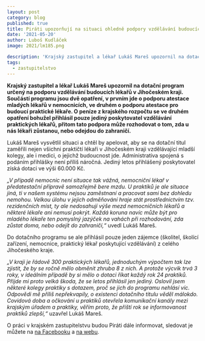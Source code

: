 ```yaml
---
layout: post
category: blog
published: true
title: Piráti upozorňují na situaci ohledně podpory vzdělávání budoucích praktických lékařů v Jihočeském kraji
date: '2021-05-20'
author: Luboš Kudláček
image: 2021/lm185.png

description: 'Krajský zastupitel a lékař Lukáš Mareš upozornil na dotační program určený na podporu vzdělávání budoucích lékařů v Jihočeském kraji. Součástí programu jsou dvě opatření, v prvním jde o podporu atestace mladých lékařů v nemocnicích, ve druhém o podporu atestace pro budoucí praktické lékaře. O peníze z krajského rozpočtu se ve druhém opatření bohužel přihlásil pouze jediný poskytovatel vzdělávání praktických lékařů, přitom tato podpora může rozhodovat o tom, zda u nás lékaři zůstanou, nebo odejdou do zahraničí.'
tags:
  - zastupitelstvo
---
```

**Krajský zastupitel a lékař Lukáš Mareš upozornil na dotační program určený na podporu vzdělávání budoucích lékařů v Jihočeském kraji. Součástí programu jsou dvě opatření, v prvním jde o podporu atestace mladých lékařů v nemocnicích, ve druhém o podporu atestace pro budoucí praktické lékaře. O peníze z krajského rozpočtu se ve druhém opatření bohužel přihlásil pouze jediný poskytovatel vzdělávání praktických lékařů, přitom tato podpora může rozhodovat o tom, zda u nás lékaři zůstanou, nebo odejdou do zahraničí.**
 
Lukáš Mareš vysvětlil situaci a chtěl by apelovat, aby se na dotační titul zaměřili nejen všichni praktičtí lékaři v Jihočeském kraji vzdělávající mladší kolegy, ale i medici, o jejichž budoucnost jde. Administrativa spojená s podáním přihlášky není příliš náročná. Jediný letos přihlášený poskytovatel získá dotaci ve výši 60.000 Kč.
 
*„V případě nemocnic není situace tak vážná, nemocniční lékař v předatestační přípravě samozřejmě bere mzdu. U praktiků je ale situace jiná, ti v našem systému nejsou zaměstnaní a pracovat sami bez dohledu nemohou. Velkou úlohu v jejich odměňování hraje stát prostřednictvím tzv. rezidenčních míst, ty ale nedosahují výše mezd nemocničních lékařů a některé lékaře ani nemusí pokrýt. Každá koruna navíc může být pro mladého lékaře ten pomyslný jazýček na vahách při rozhodování, zda zůstat doma, nebo odejít do zahraničí,“* uvedl Lukáš Mareš.
 
Do dotačního programu se ale přihlásil pouze jeden zájemce (školitel, školící zařízení, nemocnice, praktický lékař poskytující vzdělávání) z celého Jihočeského kraje. 
 
*„V kraji je řádově 300 praktických lékařů, jednoduchým výpočtem tak lze zjistit, že by se ročně mělo obměnit zhruba 8 z nich. A protože výcvik trvá 3 roky, v ideálním případě by si mělo o dotaci říkat každý rok 24 praktiků. Přijde mi proto velká škoda, že se letos přihlásil jen jediný. Oslovil jsem některé kolegy praktiky s dotazem, proč se jich do programu  nehlásí víc. Odpovědi mě příliš nepřekvapily, o existenci dotačního titulu věděl málokdo. Covidová doba a očkování u praktiků otevřela komunikační kanály mezi krajským úřadem a praktiky, věřím proto, že příští rok se informovanost praktiků zlepší,“* uzavřel Lukáš Mareš.
 
O práci v krajském zastupitelstvu budou Piráti dále informovat, sledovat je můžete na [na Facebooku](https://www.facebook.com/pirati.jck) a 
[na webu](https://jihocesky.pirati.cz/).

